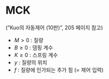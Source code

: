 # MCK
(”Kuo의 자동제어 (10판)”, 205 페이지 참고)

- $M>0$ :  질량
- $B \geq 0$ : 댐핑 계수
- $K \geq 0$ : 스프링 계수
- $y$ : 질량의 위치
- $f$ : 질량에 인가되는 추가 힘 (= 제어 입력)
